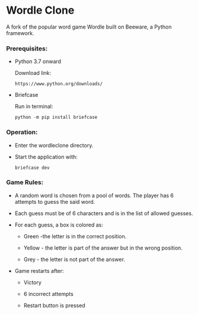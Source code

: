# Wordle Clone

A fork of the popular word game Wordle built on Beeware, a Python framework.




### Prerequisites:

- Python 3.7 onward
  
  Download link:
  
  ```
  https://www.python.org/downloads/
  ```

- Briefcase 
  
  Run in terminal:
  
  ```console
  python -m pip install briefcase
  ```

### Operation:
- Enter the wordleclone directory.
- Start the  application with:
  
  ``` console
  briefcase dev
  ```

### Game Rules:

- A random word is chosen from a pool of words. The player has 6 attempts to guess the said word.

- Each guess must be of 6 characters and is in the list of allowed guesses.

- For each guess, a box is colored as:
  
  - Green -the letter is in the correct position.
  
  - Yellow - the letter is part of the answer but in the wrong position.
  
  - Grey - the letter is not part of the answer.

- Game restarts after:
  
  - Victory
  
  - 6 incorrect attempts
  
  - Restart button is pressed
